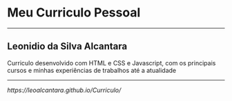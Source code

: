 <h1>Meu Curriculo Pessoal</h1>
<hr>
<h2>Leonidio da Silva Alcantara</h2>
<p>Curriculo desenvolvido com HTML e CSS e Javascript, com os principais cursos e minhas experiências de trabalhos até a atualidade</p>
<hr>
<address> https://leoalcantara.github.io/Curriculo/</address>
